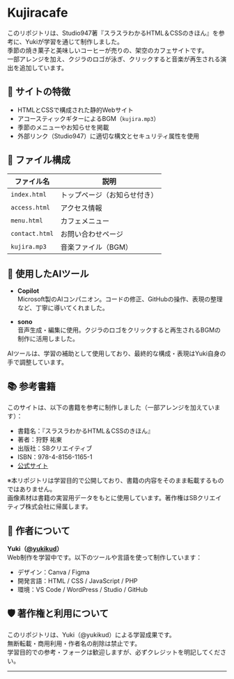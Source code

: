 # Kujiracafe

このリポジトリは、Studio947著『スラスラわかるHTML＆CSSのきほん』を参考に、Yukiが学習を通じて制作しました。  
季節の焼き菓子と美味しいコーヒーが売りの、架空のカフェサイトです。  
一部アレンジを加え、クジラのロゴが泳ぎ、クリックすると音楽が再生される演出を追加しています。

## 🌿 サイトの特徴

- HTMLとCSSで構成された静的Webサイト  
- アコースティックギターによるBGM（`kujira.mp3`）  
- 季節のメニューやお知らせを掲載  
- 外部リンク（Studio947）に適切な構文とセキュリティ属性を使用

## 📁 ファイル構成

| ファイル名       | 説明                         |
|------------------|------------------------------|
| `index.html`     | トップページ（お知らせ付き） |
| `access.html`    | アクセス情報                 |
| `menu.html`      | カフェメニュー                |
| `contact.html`   | お問い合わせページ           |
| `kujira.mp3`     | 音楽ファイル（BGM）          |

## 🤖 使用したAIツール

- **Copilot**  
  Microsoft製のAIコンパニオン。コードの修正、GitHubの操作、表現の整理など、丁寧に導いてくれました。

- **sono**  
  音声生成・編集に使用。クジラのロゴをクリックすると再生されるBGMの制作に活用しました。

AIツールは、学習の補助として使用しており、最終的な構成・表現はYuki自身の手で調整しています。

## 📚 参考書籍

このサイトは、以下の書籍を参考に制作しました（一部アレンジを加えています）：

- 書籍名：『スラスラわかるHTML＆CSSのきほん』  
- 著者：狩野 祐東  
- 出版社：SBクリエイティブ  
- ISBN：978-4-8156-1165-1  
- [公式サイト](https://www.sbcr.jp/product/4815611651/)

※本リポジトリは学習目的で公開しており、書籍の内容をそのまま転載するものではありません。  
画像素材は書籍の実習用データをもとに使用しています。著作権はSBクリエイティブ株式会社に帰属します。

## 🐾 作者について

**Yuki（[@yukikud](https://github.com/yukikud)）**  
Web制作を学習中です。以下のツールや言語を使って制作しています：

- デザイン：Canva / Figma  
- 開発言語：HTML / CSS / JavaScript / PHP  
- 環境：VS Code / WordPress / Studio / GitHub

## 🛡️ 著作権と利用について

このリポジトリは、Yuki（@yukikud）による学習成果です。  
無断転載・商用利用・作者名の削除は禁止です。  
学習目的での参考・フォークは歓迎しますが、必ずクレジットを明記してください。

---
